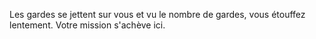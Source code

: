 Les gardes se jettent sur vous et vu le nombre de gardes, vous étouffez lentement. Votre mission s'achève ici.